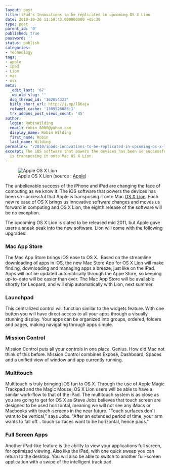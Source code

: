 ```yaml
---
layout: post
title: iPad's Innovations to be replicated in upcoming OS X Lion
date: 2010-10-26 11:59:43.000000000 +05:30
type: post
parent_id: '0'
published: true
password: ''
status: publish
categories:
- Technology
tags:
- apple
- ipad
- Lion
- mac
- osx
meta:
  _edit_last: '67'
  _wp_old_slug: ''
  dsq_thread_id: '162054323'
  bitly_short_url: http://j.mp/lB6ajw
  retweet_cache: '1309526088:1'
  trx_addons_post_views_count: '45'
author:
  login: RobinWilding
  email: robin_8000@yahoo.com
  display_name: Robin Wilding
  first_name: Robin
  last_name: Wilding
permalink: "/2010/ipads-innovations-to-be-replicated-in-upcoming-os-x-lion/"
excerpt: The iOS software that powers the devices has been so successful that Apple
  is transposing it onto Mac OS X Lion.
---
```

<figure><img src="/static/2010/10/osx-lion.jpg" alt="Apple OS X Lion" /><br />
<figcaption>Apple OS X Lion (source : <a href="http://www.apple.com/macosx/lion/">Apple</a>)</figcaption>
</figure>

<p>The unbelievable success of the iPhone and iPad are changing the face of computing as we know it. The iOS software that powers the devices has been so successful that Apple is transposing it onto Mac <a href="http://www.apple.com/macosx/lion/">OS X Lion</a>. Each new release of OS X brings us innovative software changes and moves us forward in computing and OS X Lion, the eighth release of the software will be no exception.</p>
<p>The upcoming OS X Lion is slated to be released mid 2011, but Apple gave users a sneak peak into the new software. Lion will come with the following upgrades:</p>
<h3>Mac App Store</h3>
<p>The Mac App Store brings iOS ease to OS X.&nbsp; Based on the streamline downloading of apps in iOS, the new Mac Store App for OS X Lion will make finding, downloading and managing apps a breeze, just like on the iPad. Apps will not be updated automatically through the Appe Store, so keeping up-to-date will be easier than ever. The Mac App Store will be available shortly for Leopard, and will ship automatically with Lion, next summer.</p>
<h3>Launchpad</h3>
<p>This centralized control will function similar to the widgets feature. With one button you will have direct access to all your apps through a visually stunning display. Your apps can be organized into groups, ordered, folders and pages, making navigating through apps simple.</p>
<h3>Mission Control</h3>
<p>Mission Control puts all your controls in one place. Genius. How did Mac not think of this before. Mission Control combines Expos&eacute;, Dashboard, Spaces and a unified view of window and app currently running.</p>
<h3>Multitouch</h3>
<p>Multitouch is truly bringing iOS fun to OS X. Through the use of Apple Magic Trackpad and the Magic Mouse, OS X Lion users will be able to have a similar work-flow to that of the iPad. The multitouch system is as close as you are going to get for OS X as Steve Jobs believes that touch screen are designed to be used horizontal, meaning we will not see any iMacs or Macbooks with touch-screens in the near future. "Touch surfaces don't want to be vertical," says Jobs. "After an extended period of time, your arm wants to fall off... touch surfaces want to be horizontal, hence pads."</p>
<h3>Full Screen Apps</h3>
<p>Another iPad-like feature is the ability to view your applications full screen, for optimized viewing. Also like the iPad, with one quick sweep you can return to the desktop. You will also be able to switch to another full-screen application with a swipe of the intelligent track pad.</p>

